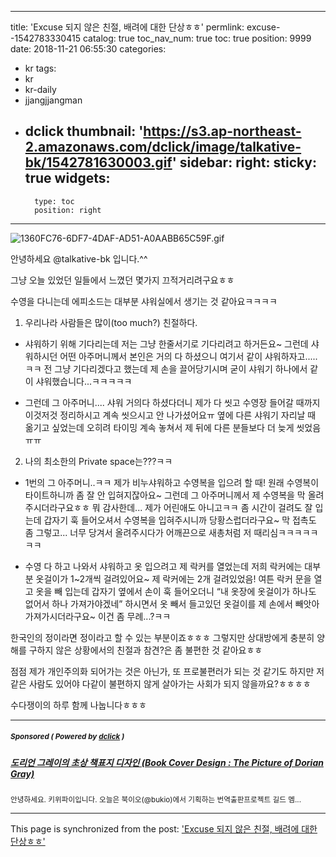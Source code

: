 
---
title: 'Excuse 되지 않은 친절, 배려에 대한 단상ㅎㅎ'
permlink: excuse--1542783330415
catalog: true
toc_nav_num: true
toc: true
position: 9999
date: 2018-11-21 06:55:30
categories:
- kr
tags:
- kr
- kr-daily
- jjangjjangman
- dclick
thumbnail: 'https://s3.ap-northeast-2.amazonaws.com/dclick/image/talkative-bk/1542781630003.gif'
sidebar:
    right:
        sticky: true
widgets:
    -
        type: toc
        position: right
---


![1360FC76-6DF7-4DAF-AD51-A0AABB65C59F.gif](https://s3.ap-northeast-2.amazonaws.com/dclick/image/talkative-bk/1542781630003.gif)

안녕하세요 @talkative-bk 입니다.^^

그냥 오늘 있었던 일들에서 느꼈던 몇가지 끄적거리려구요ㅎㅎ

수영을 다니는데 에피소드는 대부분 샤워실에서 생기는 것 같아요ㅋㅋㅋㅋ

1. 우리나라 사람들은 많이(too much?) 친절하다.
- 샤워하기 위해 기다리는데 저는 그냥 한줄서기로 기다리려고 하거든요~ 그런데 샤워하시던 어떤 아주머니께서 본인은 거의 다 하셨으니 여기서 같이 샤워하자고.....ㅋㅋ 전 그냥 기다리겠다고 했는데 제 손을 끌어당기시며 굳이 샤워기 하나에서 같이 샤워했습니다...ㅋㅋㅋㅋㅋ

- 그런데 그 아주머니.... 샤워 거의다 하셨다더니 제가 다 씻고 수영장 들어갈 때까지 이것저것 정리하시고 계속 씻으시고 안 나가셨어요ㅠ 옆에 다른 샤워기 자리날 때 옮기고 싶었는데 오히려 타이밍 계속 놓쳐서 제 뒤에 다른 분들보다 더 늦게 씻었음ㅠㅠ

2. 나의 최소한의 Private space는???ㅋㅋ
- 1번의 그 아주머니..ㅋㅋ 제가 비누샤워하고 수영복을 입으려 할 때! 원래 수영복이 타이트하니까 좀 잘 안 입혀지잖아요~ 그런데 그 아주머니께서 제 수영복을 막 올려주시더라구요ㅎㅎ 뭐 감사한데... 제가 어린애도 아니고ㅋㅋ 좀 시간이 걸려도 잘 입는데 갑자기 훅 들어오셔서 수영복을 입혀주시니까 당황스럽더라구요~ 막 접촉도 좀 그렇고... 너무 당겨서 올려주시다가 어깨끈으로 새총처럼 저 때리심ㅋㅋㅋㅋㅋㅋㅋ

- 수영 다 하고 나와서 샤워하고 옷 입으려고 제 락커를 열었는데 저희 락커에는 대부분 옷걸이가 1~2개씩 걸려있어요~ 제 락커에는 2개 걸려있었음! 여튼 락커 문을 열고 옷을 빼 입는데 갑자기 옆에서 손이 훅 들어오더니 “내 옷장에 옷걸이가 하나도 없어서 하나 가져가야겠네” 하시면서 옷 빼서 들고있던 옷걸이를 제 손에서 빼앗아 가져가시더라구요~ 이건 좀 무례...?ㅋㅋ

한국인의 정이라면 정이라고 할 수 있는 부분이죠ㅎㅎㅎ 그렇지만 상대방에게 충분히 양해를 구하지 않은 상황에서의 친절과 참견?은 좀 불편한 것 같아요ㅎㅎ

점점 제가 개인주의화 되어가는 것은 아닌가, 또 프로불편러가 되는 것 같기도 하지만 저같은 사람도 있어야 다같이 불편하지 않게 살아가는 사회가 되지 않을까요?ㅎㅎㅎㅎ 

수다쟁이의 하루 함께 나눕니다ㅎㅎㅎ

---

#####  <sub> **Sponsored ( Powered by [dclick](https://www.dclick.io) )** </sub>
##### [도리언 그레이의 초상 책표지 디자인 (Book Cover Design : The Picture of Dorian Gray)](https://api.dclick.io/v1/c?x=eyJhbGciOiJIUzI1NiIsInR5cCI6IkpXVCJ9.eyJjIjoidGFsa2F0aXZlLWJrIiwicyI6ImV4Y3VzZS0tMTU0Mjc4MzMzMDQxNSIsImEiOlsidC04ODciXSwidXJsIjoiaHR0cHM6Ly9zdGVlbWl0LmNvbS9zdGVlbXByZXNzL0BraXdpZmkvYm9va2NvdmVyZGVzaWdudGhlcGljdHVyZW9mZG9yaWFuZ3JheS0xajh0MmdtZHc3IiwiaWF0IjoxNTQyNzgzMzMwLCJleHAiOjE4NTgxNDMzMzB9.Xy8NrYtWBix-xk4B-BrJHukCZQABHl86_MHBjhmUhh8)
<sup>안녕하세요. 키위파이입니다. 오늘은 북이오(@bukio)에서 기획하는 번역출판프로젝트 길드 멤...</sup>
</center>

- - -

This page is synchronized from the post: ['Excuse 되지 않은 친절, 배려에 대한 단상ㅎㅎ'](https://steemit.com/@talkative-bk/excuse--1542783330415)
